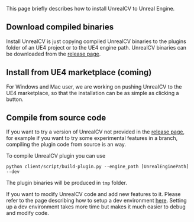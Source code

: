 This page briefly describes how to install UnrealCV to Unreal Engine.

## Download compiled binaries

Install UnrealCV is just copying compiled UnrealCV binaries to the plugins folder of an UE4 project or to the UE4 engine path. UnrealCV binaries can be downloaded from the [release page](https://github.com/unrealcv/unrealcv/releases).

## Install from UE4 marketplace (coming)

For Windows and Mac user, we are working on pushing UnrealCV to the UE4 marketplace, so that the installation can be as simple as clicking a button.

## Compile from source code

If you want to try a version of UnrealCV not provided in the [release page](), for example if you want to try some experimental features in a branch, compiling the plugin code from source is an way.

To compile UnrealCV plugin you can use
```
python client/script/build-plugin.py --engine_path [UnrealEnginePath] --dev
```
The plugin binaries will be produced in `tmp` folder.


If you want to modify UnrealCV code and add new features to it. Please refer to the page describing how to setup a dev environment [here](dev/setup.md). Setting up a dev environment takes more time but makes it much easier to debug and modify code.
